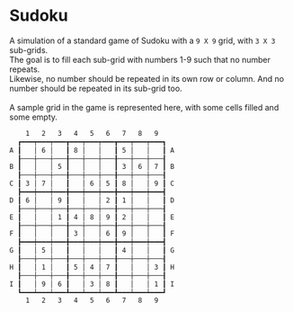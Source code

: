 # Sudoku

A simulation of a standard game of Sudoku with a `9 X 9` grid, with `3 X 3` sub-grids.
\
The goal is to fill each sub-grid with numbers 1-9 such that no number repeats.
\
Likewise, no number should be repeated in its own row or column.
And no number should be repeated in its sub-grid too.
\
\
A sample grid in the game is represented here, with some cells filled and some empty.

```sh
    1   2   3   4   5   6   7   8   9
  ┏━━━┯━━━┯━━━┳━━━┯━━━┯━━━┳━━━┯━━━┯━━━┓
A ┃   │ 6 │   ┃ 8 │   │   ┃ 5 │   │   ┃ A
  ┠───┼───┼───╂───┼───┼───╂───┼───┼───┨
B ┃   │   │ 5 ┃   │   │   ┃ 3 │ 6 │ 7 ┃ B
  ┠───┼───┼───╂───┼───┼───╂───┼───┼───┨
C ┃ 3 │ 7 │   ┃   │ 6 │ 5 ┃ 8 │   │ 9 ┃ C
  ┣━━━┿━━━┿━━━╋━━━┿━━━┿━━━╋━━━┿━━━┿━━━┫
D ┃ 6 │   │ 9 ┃   │   │ 2 ┃ 1 │   │   ┃ D
  ┠───┼───┼───╂───┼───┼───╂───┼───┼───┨
E ┃   │   │ 1 ┃ 4 │ 8 │ 9 ┃ 2 │   │   ┃ E
  ┠───┼───┼───╂───┼───┼───╂───┼───┼───┨
F ┃   │   │   ┃ 3 │   │ 6 ┃ 9 │   │   ┃ F
  ┣━━━┿━━━┿━━━╋━━━┿━━━┿━━━╋━━━┿━━━┿━━━┫
G ┃   │ 5 │   ┃   │   │   ┃ 4 │   │   ┃ G
  ┠───┼───┼───╂───┼───┼───╂───┼───┼───┨
H ┃   │ 1 │   ┃ 5 │ 4 │ 7 ┃   │   │ 3 ┃ H
  ┠───┼───┼───╂───┼───┼───╂───┼───┼───┨
I ┃   │ 9 │ 6 ┃   │ 3 │ 8 ┃   │   │ 1 ┃ I
  ┗━━━┷━━━┷━━━┻━━━┷━━━┷━━━┻━━━┷━━━┷━━━┛
    1   2   3   4   5   6   7   8   9
```
